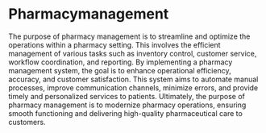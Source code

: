 # Pharmacymanagement
The purpose of pharmacy management is to streamline and optimize the operations within a pharmacy setting. This involves the efficient management of various tasks such as inventory control, customer service,  workflow coordination, and reporting. By implementing a pharmacy management system, the goal is to enhance operational efficiency, accuracy, and customer satisfaction. This system aims to automate manual processes, improve communication channels, minimize errors, and provide timely and personalized services to patients. Ultimately, the purpose of pharmacy management is to modernize pharmacy operations, ensuring smooth functioning and delivering high-quality pharmaceutical care to customers.
